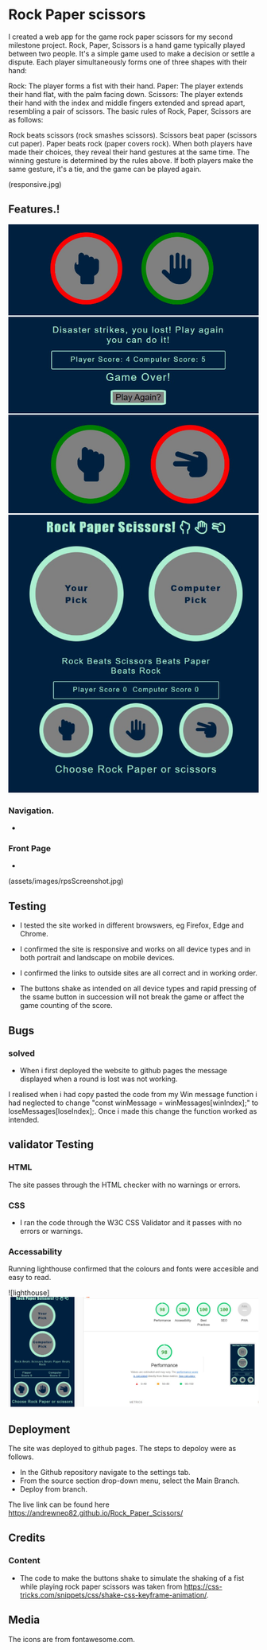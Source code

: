 # Rock Paper scissors

I created a web app for the game rock paper scissors for my second milestone project. Rock, Paper, Scissors is a hand game typically played between two people. It's a simple game used to make a decision or settle a dispute. Each player simultaneously forms one of three shapes with their hand:

Rock: The player forms a fist with their hand.
Paper: The player extends their hand flat, with the palm facing down.
Scissors: The player extends their hand with the index and middle fingers extended and spread apart, resembling a pair of scissors.
The basic rules of Rock, Paper, Scissors are as follows:

Rock beats scissors (rock smashes scissors).
Scissors beat paper (scissors cut paper).
Paper beats rock (paper covers rock).
When both players have made their choices, they reveal their hand gestures at the same time. The winning gesture is determined by the rules above. If both players make the same gesture, it's a tie, and the game can be played again.

 (responsive.jpg)

## Features.!
![Alt text](assets/images/loss.jpg)![Alt text](assets/images/over.jpg)
![Alt text](assets/images/win.jpg)![Alt text](assets/images/rpsScreenshot.jpg)
### Navigation.

* 

### Front Page

* 

 (assets/images/rpsScreenshot.jpg)


## Testing

* I tested the site worked in different browswers, eg Firefox, Edge and Chrome.

* I confirmed the site is responsive and works on all device types and in both portrait and landscape on mobile devices.

* I confirmed the links to outside sites are all correct and in working order.

* The buttons shake as intended on all device types and rapid pressing of the ssame button in succession will not break the game or affect the game counting of the score.

## Bugs

### solved

* When i first deployed the website to github pages the message displayed when a round is lost was not working. 

I realised when i had copy pasted the code from my Win message function i had neglected to change "const winMessage = winMessages[winIndex];" to loseMessages[loseIndex];. Once i made this change the function worked as intended.



## validator Testing

### HTML

The site passes through the HTML checker with no warnings or errors.

### CSS

* I ran the code through the W3C CSS Validator and it passes with no errors or warnings.


### Accessability

Running lighthouse confirmed that the colours and fonts were accesible and easy to read.

![lighthouse] ![Alt text](assets/images/lighthouse.jpg)

## Deployment
The site was deployed to github pages. The steps to depoloy were as follows.


* In the Github repository navigate to the settings tab.
* From the source section drop-down menu, select the Main Branch.
* Deploy from branch.


The live link can be found here https://andrewneo82.github.io/Rock_Paper_Scissors/

## Credits   

### Content

* The code to make the buttons shake to simulate the shaking of a fist while playing rock paper scissors was taken from https://css-tricks.com/snippets/css/shake-css-keyframe-animation/.

## Media

The icons are from fontawesome.com.


